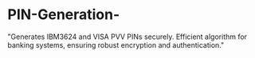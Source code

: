 # PIN-Generation-
 "Generates IBM3624 and VISA PVV PINs securely. Efficient algorithm for banking systems, ensuring robust encryption and authentication."
